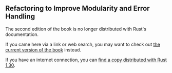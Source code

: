 ## Refactoring to Improve Modularity and Error Handling

The second edition of the book is no longer distributed with Rust's documentation.

If you came here via a link or web search, you may want to check out [the current
version of the book](../ch12-03-improving-error-handling-and-modularity.md) instead.

If you have an internet connection, you can [find a copy distributed with
Rust
1.30](https://doc.rust-lang.org/1.30.0/book/second-edition/ch12-03-improving-error-handling-and-modularity.html).